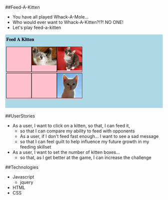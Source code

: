 ##Feed-A-Kitten
- You have all played Whack-A-Mole...
- Who would ever want to Whack-A-Kitten?!?!   NO ONE!
- Let's play feed-a-kitten

![ScreenShot](/screenshot.png)

##UserStories
- As a user, I want to click on a kitten, so that, I can feed it,
  - so that I can compare my ability to feed with opponents
  - As a user, if I don't feed fast enough... I want to see a sad message
  - so that I can feel guilt to help influence my future growth in my feeding skillset
- As a user, I want to set the number of kitten boxes...
  - so that, as I get better at the game, I can increase the challenge

##Technologies
- Javascript
  - jquery
- HTML
- CSS
